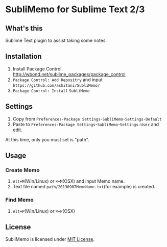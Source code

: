 # SubliMemo for Sublime Text 2/3

## What's this

Sublime Text plugin to assist taking some notes.

## Installation

1. Install Package Control. http://wbond.net/sublime_packages/package_control
2. `Package Control: Add Repositry` and input `https://github.com/ashitani/SubliMemo/`
3. `Package Control: Install` `SubliMemo`

## Settings

1. Copy from `Preferences-Package Settings`-`SubliMemo`-`Settings-Default`
2. Paste to `Preferences-Package Settings`-`SubliMemo`-`Settings-User` and edit.

At this time, only you must set is "path".

## Usage

### Create Memo

1. `Alt+M`(Win/Linux) or `⌘+M`(OSX) and input Memo name.
2. Text file named `path/20130907MemoName.txt`(for example) is created.

### Find Memo

1. `Alt+P`(Win/Linux) or `⌘+P`(OSX) 

## License

SubliMemo is licensed under [MIT License](http://opensource.org/licenses/mit-license.php).
